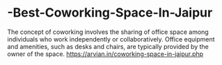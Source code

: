 # -Best-Coworking-Space-In-Jaipur
The concept of coworking involves the sharing of office space among individuals who work independently or collaboratively. Office equipment and amenities, such as desks and  chairs, are typically provided by the owner of the space.
https://arvian.in/coworking-space-in-jaipur.php
